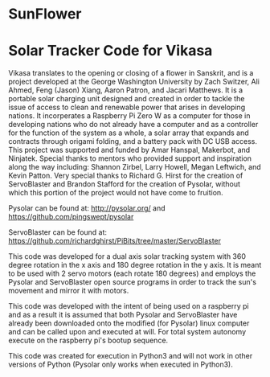 # SunFlower
# Solar Tracker Code for Vikasa

Vikasa translates to the opening or closing of a flower in Sanskrit, and is a
project developed at the George Washington University by Zach Switzer,
Ali Ahmed, Feng (Jason) Xiang, Aaron Patron, and Jacari Matthews. It is a
portable solar charging unit designed and created in order to tackle the issue
of access to clean and renewable power that arises in developing nations.
It incorperates a Raspberry Pi Zero W as a computer for those in developing
nations who do not already have a computer and as a controller for the
function of the system as a whole, a solar array that expands and contracts
through origami folding, and a battery pack with DC USB access. This project
was supported and funded by Amar Hanspal, Makerbot, and Ninjatek. Special
thanks to mentors who provided support and inspiration along the way including:
Shannon Zirbel, Larry Howell, Megan Leftwich, and Kevin Patton. Very special 
thanks to Richard G. Hirst for the creation of ServoBlaster and Brandon
Stafford for the creation of Pysolar, without which this portion of the project 
would not have come to fruition.

Pysolar can be found at: 
http://pysolar.org/ and https://github.com/pingswept/pysolar

ServoBlaster can be found at: 
https://github.com/richardghirst/PiBits/tree/master/ServoBlaster

This code was developed for a dual axis solar tracking system with 360 degree
rotation in the x axis and 180 degree rotation in the y axis. It is meant to
be used with 2 servo motors (each rotate 180 degrees) and employs the Pysolar
and ServoBlaster open source programs in order to track the sun's movement
and mirror it with motors.

This code was developed with the intent of being used on a raspberry pi and
as a result it is assumed that both Pysolar and ServoBlaster have already been
downloaded onto the modified (for Pysolar) linux computer and can be called
upon and executed at will. For total system autonomy execute on the raspberry 
pi's bootup sequence.

This code was created for execution in Python3 and will not work in other
versions of Python (Pysolar only works when executed in Python3).
